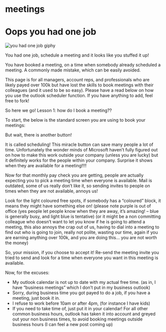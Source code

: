 # meetings
<h1>Oops you had one job</h1>

![you had one job giphy](https://media.giphy.com/media/OA7lSFiRw0gyA/giphy.gif)

You had one job, schedule a meeting and it looks like you stuffed it up!

You have booked a meeting, on a time when somebody already scheduled a meeting.  A commonly made mistake, which can be easily avoided.

This page is for all managers, account reps, and professionals who are likely payed over 100k but have lost the skills to book meetings with their colleagues (and it used to be so easy).  Please have a read below on how you use the outlook scheduler function. If you have anything to add, feel free to fork!

So here we go! Lesson 1: how do I book a meeting??

To start, the below is the standard screen you are using to book your meetings:

But wait, there is another button!

It is called scheduling! This miracle button can save many people a lot of time. Unfortunately the wonder minds of Microsoft haven’t fully figured out on how to make this work outside your company (unless you are lucky) but it definitely works for the people within your company. Surprise it shows when they are available for a meeting!!!!

Now for that monthly pay check you are getting, people are actually expecting you to pick a meeting time when everyone is available. Mail is outdated, some of us really don’t like it, so sending invites to people on times when they are not available, annoys us!

Look for the light coloured free spots, if somebody has a “coloured” block, it means they might have something else on! (please note purple is out of office (yes people let people know when they are away, it’s amazing! – blue is generally busy, and light blue is tentative) (or it might be a non committing colleague who doesn’t want to let you know if he is going to attend a meeting, this also annoys the crap out of us, having to dial into a meeting to find out who is going to join, really not polite, wasting our time, again if you are earning anything over 100k, and you are doing this… you are not worth the money)

So, your mission, if you choose to accept it! Re-send the meeting invite you tried to send and look for a time when everyone you want in this meeting is available.

Now, for the excuses:
-	My outlook calendar is not up to date with my actual free time. (as in, I have “business meetings” which I don’t put in my business outlook)
-	Sorry, during business time you got payed to do a job, if you have a meeting, just book it in.
-	I refuse to work before 10am or after 4pm, (for instance I have kids)
-	If you need to take time of, just put it in your calendar! For all other common business hours, outlook has taken it into account and greyed out your non business times, to avoid booking meetings outside business hours (I can feel a new post coming up)
